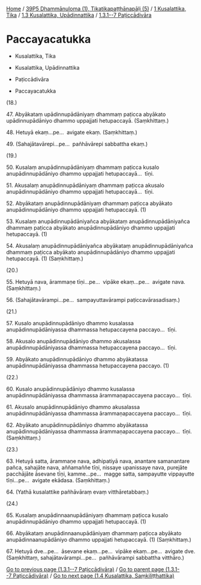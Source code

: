 
[Home](/) / [39P5 Dhammānuloma (1), Tikatikapaṭṭhānapāḷi (5)](../../...md) / [1 Kusalattika, Tika](../...md) / [1.3 Kusalattika, Upādinnattika](...md) / [1.3.1--7 Paṭiccādivāra](../39P5/1/1.3/1.3.1--7.md)

# Paccayacatukka

* Kusalattika, Tika

* Kusalattika, Upādinnattika

* Paṭiccādivāra

* Paccayacatukka

(18.)

47\. Abyākataṃ upādinnupādāniyaṃ dhammaṃ paṭicca abyākato upādinnupādāniyo dhammo uppajjati hetupaccayā. (Saṃkhittaṃ.)

48\. Hetuyā ekaṃ…pe…  avigate ekaṃ. (Saṃkhittaṃ.)

49\. (Sahajātavārepi…pe…  pañhāvārepi sabbattha ekaṃ.)

(19.)

50\. Kusalaṃ anupādinnupādāniyaṃ dhammaṃ paṭicca kusalo anupādinnupādāniyo dhammo uppajjati hetupaccayā…  tīṇi.

51\. Akusalaṃ anupādinnupādāniyaṃ dhammaṃ paṭicca akusalo anupādinnupādāniyo dhammo uppajjati hetupaccayā…  tīṇi.

52\. Abyākataṃ anupādinnupādāniyaṃ dhammaṃ paṭicca abyākato anupādinnupādāniyo dhammo uppajjati hetupaccayā. (1)

53\. Kusalaṃ anupādinnupādāniyañca abyākataṃ anupādinnupādāniyañca dhammaṃ paṭicca abyākato anupādinnupādāniyo dhammo uppajjati hetupaccayā. (1)

54\. Akusalaṃ anupādinnupādāniyañca abyākataṃ anupādinnupādāniyañca dhammaṃ paṭicca abyākato anupādinnupādāniyo dhammo uppajjati hetupaccayā. (1) (Saṃkhittaṃ.)

(20.)

55\. Hetuyā nava, ārammaṇe tīṇi…pe…  vipāke ekaṃ…pe…  avigate nava. (Saṃkhittaṃ.)

56\. (Sahajātavārampi…pe…  sampayuttavārampi paṭiccavārasadisaṃ.)

(21.)

57\. Kusalo anupādinnupādāniyo dhammo kusalassa anupādinnupādāniyassa dhammassa hetupaccayena paccayo…  tīṇi.

58\. Akusalo anupādinnupādāniyo dhammo akusalassa anupādinnupādāniyassa dhammassa hetupaccayena paccayo…  tīṇi.

59\. Abyākato anupādinnupādāniyo dhammo abyākatassa anupādinnupādāniyassa dhammassa hetupaccayena paccayo. (1)

(22.)

60\. Kusalo anupādinnupādāniyo dhammo kusalassa anupādinnupādāniyassa dhammassa ārammaṇapaccayena paccayo…  tīṇi.

61\. Akusalo anupādinnupādāniyo dhammo akusalassa anupādinnupādāniyassa dhammassa ārammaṇapaccayena paccayo…  tīṇi.

62\. Abyākato anupādinnupādāniyo dhammo abyākatassa anupādinnupādāniyassa dhammassa ārammaṇapaccayena paccayo…  tīṇi. (Saṃkhittaṃ.)

(23.)

63\. Hetuyā satta, ārammaṇe nava, adhipatiyā nava, anantare samanantare pañca, sahajāte nava, aññamaññe tīṇi, nissaye upanissaye nava, purejāte pacchājāte āsevane tīṇi, kamme…pe…  magge satta, sampayutte vippayutte tīṇi…pe…  avigate ekādasa. (Saṃkhittaṃ.)

64\. (Yathā kusalattike pañhāvāraṃ evaṃ vitthāretabbaṃ.)

(24.)

65\. Kusalaṃ anupādinnaanupādāniyaṃ dhammaṃ paṭicca kusalo anupādinnupādāniyo dhammo uppajjati hetupaccayā. (1)

66\. Abyākataṃ anupādinnaanupādāniyaṃ dhammaṃ paṭicca abyākato anupādinnaanupādāniyo dhammo uppajjati hetupaccayā. (1) (Saṃkhittaṃ.)

67\. Hetuyā dve…pe…  āsevane ekaṃ…pe…  vipāke ekaṃ…pe…  avigate dve. (Saṃkhittaṃ, sahajātavārampi…pe…  pañhāvārampi sabbattha vitthāro.)

[Go to previous page (1.3.1--7 Paṭiccādivāra)](../39P5/1/1.3/1.3.1--7.md) / [Go to parent page (1.3.1--7 Paṭiccādivāra)](../39P5/1/1.3/1.3.1--7.md) / [Go to next page (1.4 Kusalattika, Saṃkiliṭṭhattika)](../../1.4.md)


